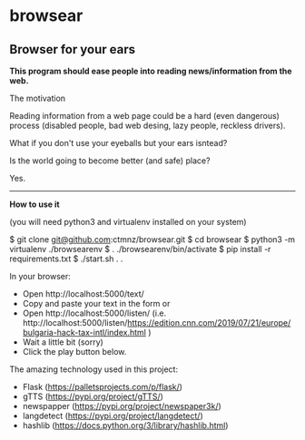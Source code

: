 # browsear

## Browser for your ears

**This program should ease people into reading news/information from the web.**

The motivation

Reading information from a web page could be a hard (even dangerous) process (disabled people, bad web desing, lazy people, reckless drivers). 

What if you don't use your eyeballs but your ears isntead?

Is the world going to become better (and safe) place? 

Yes.

----

**How to use it**

(you will need python3 and virtualenv installed on your system)

$ git clone git@github.com:ctmnz/browsear.git
$ cd browsear
$ python3 -m virtualenv ./browsearenv
$ . ./browsearenv/bin/activate
$ pip install -r requirements.txt
$ ./start.sh
.
.

In your browser:
 - Open http://localhost:5000/text/
 - Copy and paste your text in the form
or 
 - Open http://localhost:5000/listen/<url> (i.e. http://localhost:5000/listen/https://edition.cnn.com/2019/07/21/europe/bulgaria-hack-tax-intl/index.html ) 
 - Wait a little bit (sorry)
 - Click the play button below.



The amazing technology used in this project:
- Flask (https://palletsprojects.com/p/flask/)
- gTTS (https://pypi.org/project/gTTS/)
- newspapper (https://pypi.org/project/newspaper3k/)
- langdetect (https://pypi.org/project/langdetect/)
- hashlib (https://docs.python.org/3/library/hashlib.html)


